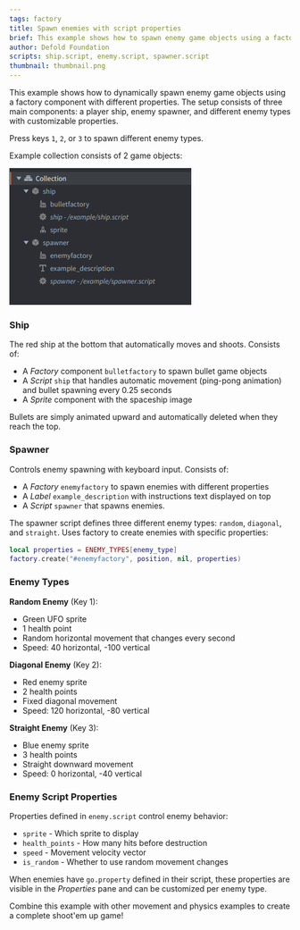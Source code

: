 ```yaml
---
tags: factory
title: Spawn enemies with script properties
brief: This example shows how to spawn enemy game objects using a factory component with different properties.
author: Defold Foundation
scripts: ship.script, enemy.script, spawner.script
thumbnail: thumbnail.png
---
```


This example shows how to dynamically spawn enemy game objects using a factory component with different properties. The setup consists of three main components: a player ship, enemy spawner, and different enemy types with customizable properties.

Press keys `1`, `2`, or `3` to spawn different enemy types.

Example collection consists of 2 game objects:

![Screenshot showing enemy types and spawner in action](collection.png)

### Ship
The red ship at the bottom that automatically moves and shoots. Consists of:
- A *Factory* component `bulletfactory` to spawn bullet game objects
- A *Script* `ship` that handles automatic movement (ping-pong animation) and bullet spawning every 0.25 seconds
- A *Sprite* component with the spaceship image

Bullets are simply animated upward and automatically deleted when they reach the top.

### Spawner
Controls enemy spawning with keyboard input. Consists of:
- A *Factory* `enemyfactory` to spawn enemies with different properties
- A *Label* `example_description` with instructions text displayed on top
- A *Script* `spawner` that spawns enemies.


The spawner script defines three different enemy types: `random`, `diagonal`, and `straight`.
Uses factory to create enemies with specific properties:

```lua
local properties = ENEMY_TYPES[enemy_type]
factory.create("#enemyfactory", position, nil, properties)
```

### Enemy Types

**Random Enemy** (Key 1):
- Green UFO sprite
- 1 health point
- Random horizontal movement that changes every second
- Speed: 40 horizontal, -100 vertical

**Diagonal Enemy** (Key 2):
- Red enemy sprite
- 2 health points
- Fixed diagonal movement
- Speed: 120 horizontal, -80 vertical

**Straight Enemy** (Key 3):
- Blue enemy sprite
- 3 health points
- Straight downward movement
- Speed: 0 horizontal, -40 vertical

### Enemy Script Properties
Properties defined in `enemy.script` control enemy behavior:
- `sprite` - Which sprite to display
- `health_points` - How many hits before destruction
- `speed` - Movement velocity vector
- `is_random` - Whether to use random movement changes

When enemies have `go.property` defined in their script, these properties are visible in the *Properties* pane and can be customized per enemy type.

Combine this example with other movement and physics examples to create a complete shoot'em up game!

